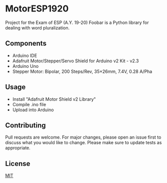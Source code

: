 # MotorESP1920
Project for the Exam of ESP (A.Y. 19-20)
Foobar is a Python library for dealing with word pluralization.

## Components
* Arduino IDE
* Adafruit Motor/Stepper/Servo Shield for Arduino v2 Kit - v2.3
* Arduino Uno
* Stepper Motor: Bipolar, 200 Steps/Rev, 35×26mm, 7.4V, 0.28 A/Pha

## Usage
* Install "Adafruit Motor Shield v2 Library"
* Compile .ino file
* Upload into Arduino

## Contributing
Pull requests are welcome. For major changes, please open an issue first to discuss what you would like to change.
Please make sure to update tests as appropriate.

## License
[MIT](https://choosealicense.com/licenses/mit/)
